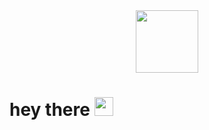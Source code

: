 <div id="header" align="center">
  <img src="https://media2.giphy.com/media/v1.Y2lkPTc5MGI3NjExbzB0Z2R3NW00ajN4aDNrYXMyM3c0OGl2N2VzNXY5bmlmb2dudmR5NiZlcD12MV9pbnRlcm5hbF9naWZfYnlfaWQmY3Q9Zw/Cmr1OMJ2FN0B2/giphy.gif" width="100"/>
</div>
<h1>
                                                            hey there
  <img src="https://media.giphy.com/media/hvRJCLFzcasrR4ia7z/giphy.gif" width="30px"/>
</h1>
